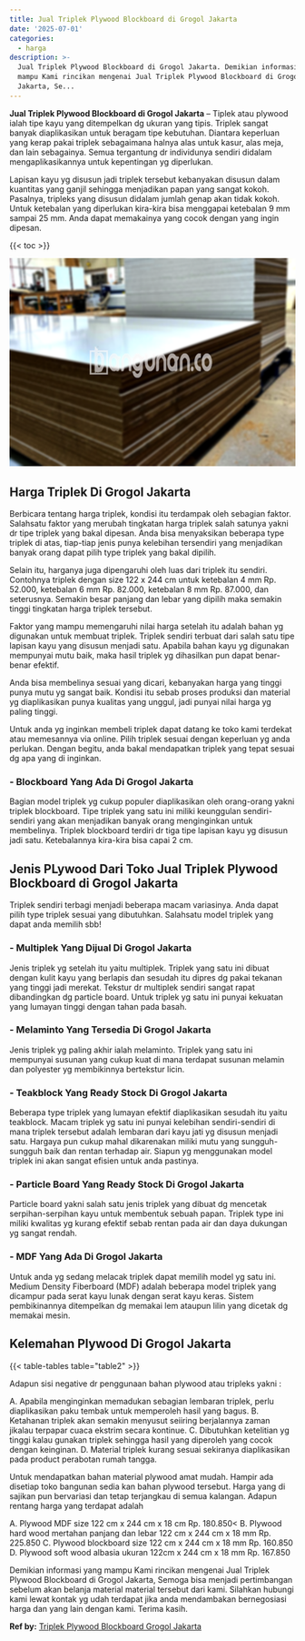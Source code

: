 ```yaml
---
title: Jual Triplek Plywood Blockboard di Grogol Jakarta
date: '2025-07-01'
categories:
  - harga
description: >-
  Jual Triplek Plywood Blockboard di Grogol Jakarta. Demikian informasi yang
  mampu Kami rincikan mengenai Jual Triplek Plywood Blockboard di Grogol
  Jakarta, Se...
---
```


**Jual Triplek Plywood Blockboard di Grogol Jakarta** – Tiplek atau plywood ialah tipe kayu yang ditempelkan dg ukuran yang tipis. Triplek sangat banyak diaplikasikan untuk beragam tipe kebutuhan. Diantara keperluan yang kerap pakai triplek sebagaimana halnya alas untuk kasur, alas meja, dan lain sebagainya. Semua tergantung dr individunya sendiri didalam mengaplikasikannya untuk kepentingan yg diperlukan.

Lapisan kayu yg disusun jadi triplek tersebut kebanyakan disusun dalam kuantitas yang ganjil sehingga menjadikan papan yang sangat kokoh. Pasalnya, tripleks yang disusun didalam jumlah genap akan tidak kokoh. Untuk ketebalan yang diperlukan kira-kira bisa menggapai ketebalan 9 mm sampai 25 mm. Anda dapat memakainya yang cocok dengan yang ingin dipesan.

{{< toc >}}

![Jual Triplek Plywood Blockboard di Grogol Jakarta](/images/jual-triplek-murah-03.png)

## Harga Triplek Di Grogol Jakarta

Berbicara tentang harga triplek, kondisi itu terdampak oleh sebagian faktor. Salahsatu faktor yang merubah tingkatan harga triplek salah satunya yakni dr tipe triplek yang bakal dipesan. Anda bisa menyaksikan beberapa type triplek di atas, tiap-tiap jenis punya kelebihan tersendiri yang menjadikan banyak orang dapat pilih type triplek yang bakal dipilih.

Selain itu, harganya juga dipengaruhi oleh luas dari triplek itu sendiri. Contohnya triplek dengan size 122 x 244 cm untuk ketebalan 4 mm Rp. 52.000, ketebalan 6 mm Rp. 82.000, ketebalan 8 mm Rp. 87.000, dan seterusnya. Semakin besar panjang dan lebar yang dipilih maka semakin tinggi tingkatan harga triplek tersebut.

Faktor yang mampu memengaruhi nilai harga setelah itu adalah bahan yg digunakan untuk membuat triplek. Triplek sendiri terbuat dari salah satu tipe lapisan kayu yang disusun menjadi satu. Apabila bahan kayu yg digunakan mempunyai mutu baik, maka hasil triplek yg dihasilkan pun dapat benar-benar efektif.

Anda bisa membelinya sesuai yang dicari, kebanyakan harga yang tinggi punya mutu yg sangat baik. Kondisi itu sebab proses produksi dan material yg diaplikasikan punya kualitas yang unggul, jadi punyai nilai harga yg paling tinggi.

Untuk anda yg inginkan membeli triplek dapat datang ke toko kami terdekat atau memesannya via online. Pilih triplek sesuai dengan keperluan yg anda perlukan. Dengan begitu, anda bakal mendapatkan triplek yang tepat sesuai dg apa yang di inginkan.

### \- Blockboard Yang Ada Di Grogol Jakarta

Bagian model triplek yg cukup populer diaplikasikan oleh orang-orang yakni triplek blockboard. Tipe triplek yang satu ini miliki keunggulan sendiri-sendiri yang akan menjadikan banyak orang menginginkan untuk membelinya. Triplek blockboard terdiri dr tiga tipe lapisan kayu yg disusun jadi satu. Ketebalannya kira-kira bisa capai 2 cm.

## Jenis PLywood Dari Toko Jual Triplek Plywood Blockboard di Grogol Jakarta

Triplek sendiri terbagi menjadi beberapa macam variasinya. Anda dapat pilih type triplek sesuai yang dibutuhkan. Salahsatu model triplek yang dapat anda memilih sbb!

### \- Multiplek Yang Dijual Di Grogol Jakarta

Jenis triplek yg setelah itu yaitu multiplek. Triplek yang satu ini dibuat dengan kulit kayu yang berlapis dan sesudah itu dipres dg pakai tekanan yang tinggi jadi merekat. Tekstur dr multiplek sendiri sangat rapat dibandingkan dg particle board. Untuk triplek yg satu ini punyai kekuatan yang lumayan tinggi dengan tahan pada basah.

### \- Melaminto Yang Tersedia Di Grogol Jakarta

Jenis triplek yg paling akhir ialah melaminto. Triplek yang satu ini mempunyai susunan yang cukup kuat di mana terdapat susunan melamin dan polyester yg membikinnya bertekstur licin.

### \- Teakblock Yang Ready Stock Di Grogol Jakarta

Beberapa type triplek yang lumayan efektif diaplikasikan sesudah itu yaitu teakblock. Macam triplek yg satu ini punyai kelebihan sendiri-sendiri di mana triplek tersebut adalah lembaran dari kayu jati yg disusun menjadi satu. Hargaya pun cukup mahal dikarenakan miliki mutu yang sungguh-sungguh baik dan rentan terhadap air. Siapun yg menggunakan model triplek ini akan sangat efisien untuk anda pastinya.

### \- Particle Board Yang Ready Stock Di Grogol Jakarta

Particle board yakni salah satu jenis triplek yang dibuat dg mencetak serpihan-serpihan kayu untuk membentuk sebuah papan. Triplek type ini miliki kwalitas yg kurang efektif sebab rentan pada air dan daya dukungan yg sangat rendah.

### \- MDF Yang Ada Di Grogol Jakarta

Untuk anda yg sedang melacak triplek dapat memilih model yg satu ini. Medium Density Fiberboard (MDF) adalah beberapa model triplek yang dicampur pada serat kayu lunak dengan serat kayu keras. Sistem pembikinannya ditempelkan dg memakai lem ataupun lilin yang dicetak dg memakai mesin.

## Kelemahan Plywood Di Grogol Jakarta

{{< table-tables table="table2" >}}

Adapun sisi negative dr penggunaan bahan plywood atau tripleks yakni :

A. Apabila menginginkan memadukan sebagian lembaran triplek, perlu diaplikasikan paku tembak untuk memperoleh hasil yang bagus. B. Ketahanan triplek akan semakin menyusut seiiring berjalannya zaman jikalau terpapar cuaca ekstrim secara kontinue. C. Dibutuhkan ketelitian yg tinggi kalau gunakan triplek sehingga hasil yang diperoleh yang cocok dengan keinginan. D. Material triplek kurang sesuai sekiranya diaplikasikan pada product perabotan rumah tangga.

Untuk mendapatkan bahan material plywood amat mudah. Hampir ada disetiap toko bangunan sedia kan bahan plywood tersebut. Harga yang di sajikan pun bervariasi dan tetap terjangkau di semua kalangan. Adapun rentang harga yang terdapat adalah

A. Plywood MDF size 122 cm x 244 cm x 18 cm Rp. 180.850< B. Plywood hard wood mertahan panjang dan lebar 122 cm x 244 cm x 18 mm Rp. 225.850 C. Plywood blockboard size 122 cm x 244 cm x 18 mm Rp. 160.850 D. Plywood soft wood albasia ukuran 122cm x 244 cm x 18 mm Rp. 167.850

Demikian informasi yang mampu Kami rincikan mengenai Jual Triplek Plywood Blockboard di Grogol Jakarta, Semoga bisa menjadi pertimbangan sebelum akan belanja material material tersebut dari kami. Silahkan hubungi kami lewat kontak yg udah terdapat jika anda mendambakan bernegosiasi harga dan yang lain dengan kami. Terima kasih.

**Ref by:** [Triplek Plywood Blockboard Grogol Jakarta](https://id.wikipedia.org/wiki/Triplek)
